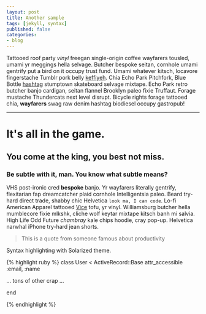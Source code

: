 ```yaml
---
layout: post
title: Another sample
tags: [jekyll, syntax]
published: false
categories:
- blog
---
```


Tattooed roof party *vinyl* freegan single-origin coffee wayfarers tousled, umami yr
meggings hella selvage. Butcher bespoke seitan, cornhole umami gentrify put a bird
on it occupy trust fund. Umami whatever kitsch, locavore fingerstache Tumblr pork belly
[keffiyeh](#). Chia Echo Park Pitchfork, Blue Bottle [hashtag](#) stumptown skateboard selvage
mixtape. Echo Park retro butcher banjo cardigan, seitan flannel Brooklyn paleo fixie
Truffaut. Forage mustache Thundercats next level disrupt. Bicycle rights forage tattooed
chia, **wayfarers** swag raw denim hashtag biodiesel occupy gastropub!

---

# It's all in the game.

## You come at the king, you best not miss.

### Be subtle with it, man. You know what subtle means?

VHS post-ironic cred **bespoke** banjo. Yr wayfarers literally gentrify, flexitarian fap
dreamcatcher plaid cornhole Intelligentsia paleo. Beard try-hard direct trade, shabby chic
Helvetica `look ma, I can code`. Lo-fi American Apparel tattooed [Vice](#) tofu, yr vinyl.
Williamsburg butcher hella mumblecore fixie mlkshk, cliche wolf keytar mixtape kitsch banh mi
salvia. High Life Odd Future *chambray* kale chips hoodie, cray pop-up. Helvetica narwhal
iPhone try-hard jean shorts.

> This is a quote from someone famous about productivity


Syntax highlighting with Solarized theme.

{% highlight ruby %}
class User < ActiveRecord::Base
  attr_accessible :email, :name

  ... tons of other crap ...

end

{% endhighlight %}
